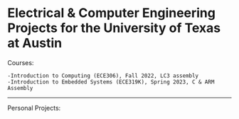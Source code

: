 # Electrical & Computer Engineering Projects for the University of Texas at Austin

Courses:

	-Introduction to Computing (ECE306), Fall 2022, LC3 assembly 	
 	-Introduction to Embedded Systems (ECE319K), Spring 2023, C & ARM Assembly
************************************************************************************
Personal Projects:
